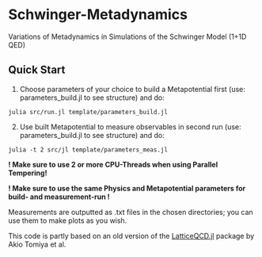 # Schwinger-Metadynamics
Variations of Metadynamics in Simulations of the Schwinger Model (1+1D QED)

## Quick Start
1. Choose parameters of your choice to build a Metapotential first (use: parameters_build.jl to see structure) and do:
```
julia src/run.jl template/parameters_build.jl
```

2. Use built Metapotential to measure observables in second run (use: parameters_build.jl to see structure) and do:
```
julia -t 2 src/jl template/parameters_meas.jl
```
**! Make sure to use 2 or more CPU-Threads when using Parallel Tempering!** 

**! Make sure to use the same Physics and Metapotential parameters for build- and measurement-run !**

Measurements are outputted as .txt files in the chosen directories; you can use them to make plots as you wish.

This code is partly based on an old version of the [LatticeQCD.jl](https://github.com/akio-tomiya/LatticeQCD.jl) package by Akio Tomiya et al.
